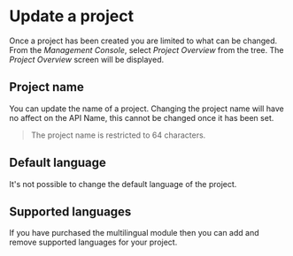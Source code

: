 # Update a project
Once a project has been created you are limited to what can be changed. From the *Management Console*, select *Project Overview* from the tree. The *Project Overview* screen will be displayed.

## Project name
You can update the name of a project. Changing the project name will have no affect on the API Name, this cannot be changed once it has been set.

> The project name is restricted to 64 characters.

## Default language
It's not possible to change the default language of the project.

## Supported languages
If you have purchased the multilingual module then you can add and remove supported languages for your project.
